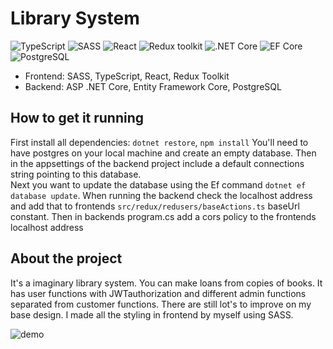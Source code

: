 # Library System

![TypeScript](https://img.shields.io/badge/TypeScript-v.4-green)
![SASS](https://img.shields.io/badge/SASS-v.4-hotpink)
![React](https://img.shields.io/badge/React-v.18-blue)
![Redux toolkit](https://img.shields.io/badge/Redux-v.1.9-brown)
![.NET Core](https://img.shields.io/badge/.NET%20Core-v.7-purple)
![EF Core](https://img.shields.io/badge/EF%20Core-v.7-cyan)
![PostgreSQL](https://img.shields.io/badge/PostgreSQL-v.14-drakblue)

* Frontend: SASS, TypeScript, React, Redux Toolkit
* Backend: ASP .NET Core, Entity Framework Core, PostgreSQL

## How to get it running

First install all dependencies: `dotnet restore`, `npm install`
You'll need to have postgres on your local machine and create an empty database. Then in the appsettings of the backend project include a default connections string pointing to this database. <br/>Next you want to update the database using the Ef command `dotnet ef database update`. When running the backend check the localhost address and add that to frontends `src/redux/redusers/baseActions.ts` baseUrl constant. Then in backends program.cs add a cors policy to the frontends localhost address

## About the project

It's a imaginary library system. You can make loans from copies of books. It has user functions with JWTauthorization and different admin functions separated from customer functions. There are still lot's to improve on my base design. I made all the styling in frontend by myself using SASS.

![demo](https://github.com/JeremiasRy/Library-System/blob/main/Vite%20+%20React%20+%20TS%20-%20Google%20Chrome%202023-03-23%2012-35-29.gif?raw=true)
